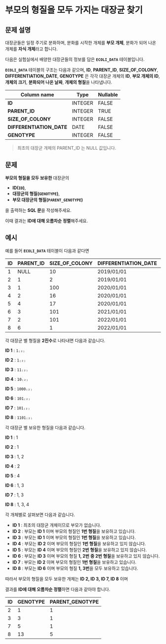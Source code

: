 # 부모의 형질을 모두 가지는 대장균 찾기

## 문제 설명

대장균들은 일정 주기로 분화하며, 분화를 시작한 개체를 **부모 개체**, 분화가 되어 나온 개체를 **자식 개체**라고 합니다.

다음은 실험실에서 배양한 대장균들의 정보를 담은 **`ECOLI_DATA`** 테이블입니다.

**`ECOLI_DATA`** 테이블의 구조는 다음과 같으며, **ID**, **PARENT_ID**, **SIZE_OF_COLONY**, **DIFFERENTIATION_DATE**, **GENOTYPE** 은 각각 대장균 개체의 **ID**, **부모 개체의 ID**, **개체의 크기**, **분화되어 나온 날짜**, **개체의 형질**을 나타냅니다.

| Column name | Type | Nullable |
| --- | --- | --- |
| **ID** | INTEGER | FALSE |
| **PARENT_ID** | INTEGER | TRUE |
| **SIZE_OF_COLONY** | INTEGER | FALSE |
| **DIFFERENTIATION_DATE** | DATE | FALSE |
| **GENOTYPE** | INTEGER | FALSE |

> 최초의 대장균 개체의 PARENT_ID 는 NULL 값입니다.
>

## 문제

**부모의 형질을 모두 보유한** 대장균의

- **ID(`ID`)**,
- **대장균의 형질(`GENOTYPE`)**,
- **부모 대장균의 형질(`PARENT_GENOTYPE`)**

을 출력하는 **SQL 문**을 작성해주세요.

이때 결과는 **ID에 대해 오름차순 정렬**해주세요.

## 예시

예를 들어 **`ECOLI_DATA`** 테이블이 다음과 같다면

| ID | PARENT_ID | SIZE_OF_COLONY | DIFFERENTIATION_DATE | GENOTYPE |
| --- | --- | --- | --- | --- |
| 1 | NULL | 10 | 2019/01/01 | 1 |
| 2 | 1 | 2 | 2019/01/01 | 1 |
| 3 | 1 | 100 | 2020/01/01 | 3 |
| 4 | 2 | 16 | 2020/01/01 | 2 |
| 5 | 4 | 17 | 2020/01/01 | 8 |
| 6 | 3 | 101 | 2021/01/01 | 5 |
| 7 | 2 | 101 | 2022/01/01 | 5 |
| 8 | 6 | 1 | 2022/01/01 | 13 |

각 대장균 별 형질을 **2진수**로 나타내면 다음과 같습니다.

**ID 1** : `1₍₂₎`

**ID 2** : `1₍₂₎`

**ID 3** : `11₍₂₎`

**ID 4** : `10₍₂₎`

**ID 5** : `1000₍₂₎`

**ID 6** : `101₍₂₎`

**ID 7** : `101₍₂₎`

**ID 8** : `1101₍₂₎`

각 대장균 별 보유한 형질을 다음과 같습니다.

**ID 1** : 1

**ID 2** : 1

**ID 3** : 1, 2

**ID 4** : 2

**ID 5** : 4

**ID 6** : 1, 3

**ID 7** : 1, 3

**ID 8** : 1, 3, 4

각 개체별로 살펴보면 다음과 같습니다.

- **ID 1** : 최초의 대장균 개체이므로 부모가 없습니다.
- **ID 2** : 부모는 **ID 1** 이며 부모의 형질인 **1번 형질**을 보유하고 있습니다.
- **ID 3** : 부모는 **ID 1** 이며 부모의 형질인 **1번 형질**을 보유하고 있습니다.
- **ID 4** : 부모는 **ID 2** 이며 부모의 형질인 **1번 형질**을 보유하고 있지 않습니다.
- **ID 5** : 부모는 **ID 4** 이며 부모의 형질인 **2번 형질**을 보유하고 있지 않습니다.
- **ID 6** : 부모는 **ID 3** 이며 부모의 형질 **1, 2번 중 2번 형질**을 보유하고 있지 않습니다.
- **ID 7** : 부모는 **ID 2** 이며 부모의 형질인 **1번 형질**을 보유하고 있습니다.
- **ID 8** : 부모는 **ID 6** 이며 부모의 형질 **1, 3번**을 모두 보유하고 있습니다.

따라서 부모의 형질을 모두 보유한 개체는 **ID 2, ID 3, ID 7, ID 8** 이며

결과를 **ID에 대해 오름차순 정렬**하면 다음과 같아야 합니다.

| ID | GENOTYPE | PARENT_GENOTYPE |
| --- | --- | --- |
| 2 | 1 | 1 |
| 3 | 3 | 1 |
| 7 | 5 | 1 |
| 8 | 13 | 5 |
